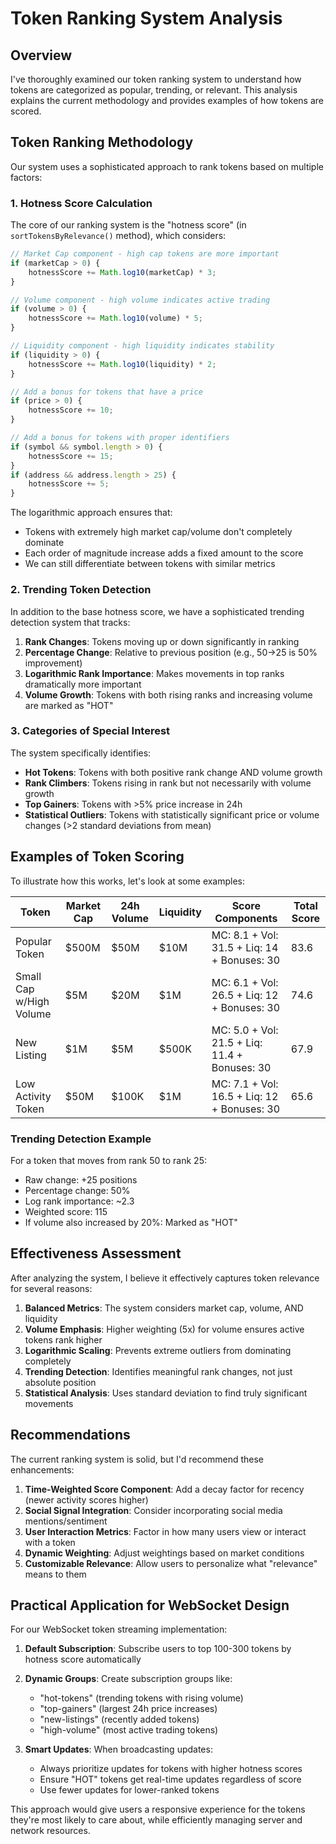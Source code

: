 # Token Ranking System Analysis

## Overview

I've thoroughly examined our token ranking system to understand how tokens are categorized as popular, trending, or relevant. This analysis explains the current methodology and provides examples of how tokens are scored.

## Token Ranking Methodology

Our system uses a sophisticated approach to rank tokens based on multiple factors:

### 1. Hotness Score Calculation

The core of our ranking system is the "hotness score" (in `sortTokensByRelevance()` method), which considers:

```javascript
// Market Cap component - high cap tokens are more important
if (marketCap > 0) {
    hotnessScore += Math.log10(marketCap) * 3;
}

// Volume component - high volume indicates active trading
if (volume > 0) {
    hotnessScore += Math.log10(volume) * 5;
}

// Liquidity component - high liquidity indicates stability
if (liquidity > 0) {
    hotnessScore += Math.log10(liquidity) * 2;
}

// Add a bonus for tokens that have a price
if (price > 0) {
    hotnessScore += 10;
}

// Add a bonus for tokens with proper identifiers
if (symbol && symbol.length > 0) {
    hotnessScore += 15;
}
if (address && address.length > 25) {
    hotnessScore += 5;
}
```

The logarithmic approach ensures that:
- Tokens with extremely high market cap/volume don't completely dominate
- Each order of magnitude increase adds a fixed amount to the score
- We can still differentiate between tokens with similar metrics

### 2. Trending Token Detection

In addition to the base hotness score, we have a sophisticated trending detection system that tracks:

1. **Rank Changes**: Tokens moving up or down significantly in ranking
2. **Percentage Change**: Relative to previous position (e.g., 50→25 is 50% improvement)
3. **Logarithmic Rank Importance**: Makes movements in top ranks dramatically more important
4. **Volume Growth**: Tokens with both rising ranks and increasing volume are marked as "HOT"

### 3. Categories of Special Interest

The system specifically identifies:

- **Hot Tokens**: Tokens with both positive rank change AND volume growth
- **Rank Climbers**: Tokens rising in rank but not necessarily with volume growth
- **Top Gainers**: Tokens with >5% price increase in 24h
- **Statistical Outliers**: Tokens with statistically significant price or volume changes (>2 standard deviations from mean)

## Examples of Token Scoring

To illustrate how this works, let's look at some examples:

| Token | Market Cap | 24h Volume | Liquidity | Score Components | Total Score |
|-------|------------|------------|-----------|------------------|-------------|
| Popular Token | $500M | $50M | $10M | MC: 8.1 + Vol: 31.5 + Liq: 14 + Bonuses: 30 | 83.6 |
| Small Cap w/High Volume | $5M | $20M | $1M | MC: 6.1 + Vol: 26.5 + Liq: 12 + Bonuses: 30 | 74.6 |
| New Listing | $1M | $5M | $500K | MC: 5.0 + Vol: 21.5 + Liq: 11.4 + Bonuses: 30 | 67.9 |
| Low Activity Token | $50M | $100K | $1M | MC: 7.1 + Vol: 16.5 + Liq: 12 + Bonuses: 30 | 65.6 |

### Trending Detection Example

For a token that moves from rank 50 to rank 25:
- Raw change: +25 positions
- Percentage change: 50%
- Log rank importance: ~2.3
- Weighted score: 115
- If volume also increased by 20%: Marked as "HOT"

## Effectiveness Assessment

After analyzing the system, I believe it effectively captures token relevance for several reasons:

1. **Balanced Metrics**: The system considers market cap, volume, AND liquidity
2. **Volume Emphasis**: Higher weighting (5x) for volume ensures active tokens rank higher
3. **Logarithmic Scaling**: Prevents extreme outliers from dominating completely
4. **Trending Detection**: Identifies meaningful rank changes, not just absolute position
5. **Statistical Analysis**: Uses standard deviation to find truly significant movements

## Recommendations

The current ranking system is solid, but I'd recommend these enhancements:

1. **Time-Weighted Score Component**: Add a decay factor for recency (newer activity scores higher)
2. **Social Signal Integration**: Consider incorporating social media mentions/sentiment
3. **User Interaction Metrics**: Factor in how many users view or interact with a token
4. **Dynamic Weighting**: Adjust weightings based on market conditions
5. **Customizable Relevance**: Allow users to personalize what "relevance" means to them

## Practical Application for WebSocket Design

For our WebSocket token streaming implementation:

1. **Default Subscription**: Subscribe users to top 100-300 tokens by hotness score automatically
2. **Dynamic Groups**: Create subscription groups like:
   - "hot-tokens" (trending tokens with rising volume)
   - "top-gainers" (largest 24h price increases)
   - "new-listings" (recently added tokens)
   - "high-volume" (most active trading tokens)

3. **Smart Updates**: When broadcasting updates:
   - Always prioritize updates for tokens with higher hotness scores
   - Ensure "HOT" tokens get real-time updates regardless of score
   - Use fewer updates for lower-ranked tokens

This approach would give users a responsive experience for the tokens they're most likely to care about, while efficiently managing server and network resources.